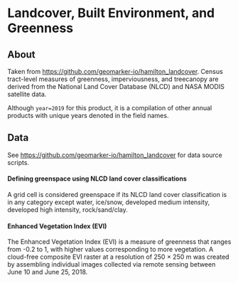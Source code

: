 # Landcover, Built Environment, and Greenness

## About

Taken from https://github.com/geomarker-io/hamilton_landcover.
Census tract-level measures of greenness, imperviousness, and treecanopy are derived from the National Land Cover Database (NLCD) and NASA MODIS satellite data. 

Although `year=2019` for this product, it is a compilation of other annual products with unique years denoted in the field names. 

## Data

See https://github.com/geomarker-io/hamilton_landcover for data source scripts.

#### Defining greenspace using NLCD land cover classifications

A grid cell is considered greenspace if its NLCD land cover classification is in any category except water, ice/snow, developed medium intensity, developed high intensity, rock/sand/clay.

#### Enhanced Vegetation Index (EVI)

The Enhanced Vegetation Index (EVI) is a measure of greenness that ranges from -0.2 to 1, with higher values corresponding to more vegetation. A cloud-free composite EVI raster at a resolution of 250 × 250 m was created by assembling individual images collected via remote sensing between June 10 and June 25, 2018.



